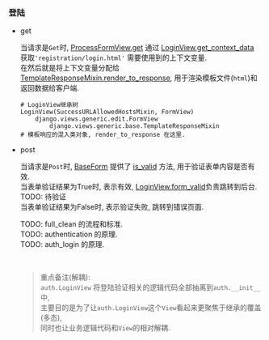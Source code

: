 
### 登陆   


- get
  
  当请求是`Get`时, [ProcessFormView.get](../../../src/Django-3.0.8/django/views/generic/edit.py#L129) 通过 [LoginView.get_context_data](../../../src/Django-3.0.8/django/contrib/auth/forms.py#L107) 获取`'registration/login.html'` 需要使用到的上下文变量.   
  在然后就是将上下文变量分配给 [TemplateResponseMixin.render_to_response](../../../src/Django-3.0.8/django/views/generic/base.py#L140), 用于渲染模板文件(`html`)和返回数据给客户端.
  
  ```shell
  # LoginView继承树
  LoginView(SuccessURLAllowedHostsMixin, FormView)
      django.views.generic.edit.FormView
          django.views.generic.base.TemplateResponseMixin             # 模板响应的混入类对象, render_to_response 在这里.
  ```    

- post   

  当请求是`Post`时, [BaseForm](../../../src/Django-3.0.8/django/forms/forms.py#L57) 提供了 [is_valid](../../../src/Django-3.0.8/django/forms/forms.py#L178) 方法, 用于验证表单内容是否有效.   
  当表单验证结果为True时, 表示有效, [LoginView.form_valid](../../../src/Django-3.0.8/django/contrib/auth/views.py#L101)负责跳转到后台. TODO: 待验证   
  当表单验证结果为False时, 表示验证失败, 跳转到错误页面.   
  
  TODO: full_clean 的流程和标准.   
  TODO: authentication 的原理.   
  TODO: auth_login 的原理.    

  &nbsp;   
  > 重点备注(解耦):   
  > `auth.LoginView` 将登陆验证相关的逻辑代码全部抽离到`auth.__init__`中,    
  > 主要目的是为了让`auth.LoginView`这个`View`看起来更聚焦于继承的覆盖(多态),    
  > 同时也让业务逻辑代码和`View`的相对解耦.
